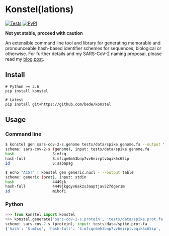 # Konstel(lations)

[![Tests](https://img.shields.io/github/workflow/status/bede/konstel/tests)](https://github.com/bede/konstel/actions)
[![PyPI](https://img.shields.io/pypi/v/konstel.svg?color=brightgreen)](https://badge.fury.io/py/konstel)


**Not yet stable, proceed with caution**

An extensible command line tool and library for generating memorable and pronounceable hash-based identifier schemes for sequences, biological or otherwise. For further details and my SARS-CoV-2 naming proposal, please read my [blog post](https://log.bede.im/2021/01/19/covid-hashes).


## Install

```shell
# Python >= 3.6
pip install konstel

# Latest
pip install git+https://github.com/bede/konstel
```


## Usage 

### Command line

```bash
$ konstel gen sars-cov-2-s.genome tests/data/spike.genome.fa --output table
scheme: sars-cov-2-s (genome), input: tests/data/spike.genome.fa
hash                 S:mfcq         
hash-full            S:mfcqn6mh3bnp7vv6eirptvbqik5c65ip
id                   S:sapapag      

$ echo "ACGT" | konstel gen generic.nucl - --output table
scheme: generic (prot), input: stdin
hash                 4449jk         
hash-full            4449jkgqyv6akzs3aaptjav527dger1m
id                   mibofi    
```


### Python

```python
>>> from konstel import konstel
>>> konstel.generate('sars-cov-2-s.protein', 'tests/data/spike.prot.fa')
scheme: sars-cov-2-s (protein), input: tests/data/spike.prot.fa
{'hash': 'S:mfcq', 'hash-full': 'S:mfcqn6mh3bnp7vv6eirptvbqik5c65ip', 'id': 'S:sapapag'}
```